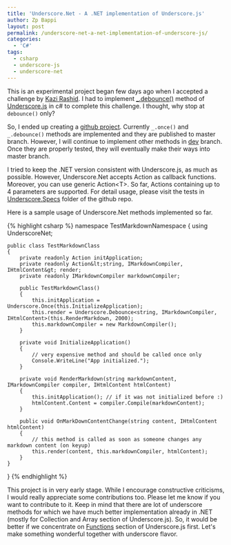 ```yaml
---
title: 'Underscore.Net - A .NET implementation of Underscore.js'
author: Zp Bappi
layout: post
permalink: /underscore-net-a-net-implementation-of-underscore-js/
categories:
  - 'C#'
tags:
  - csharp
  - underscore-js
  - underscore-net
---
```

This is an experimental project began few days ago when I accepted a challenge by [Kazi Rashid][1]. I had to implement [_.debounce()](http://underscorejs.org/#debounce) method of [Underscore.js](http://underscorejs.org/) in c# to complete this challenge. I thought, why stop at `debounce()` only?

So, I ended up creating a [github project](https://github.com/zpbappi/underscore-net). Currently `_.once()` and `_.debounce()` methods are implemented and they are published to master branch. However, I will continue to implement other methods in [dev](https://github.com/zpbappi/underscore-net/tree/dev) branch. Once they are properly tested, they will eventually make their ways into master branch.

I tried to keep the .NET version consistent with Underscore.js, as much as possible. However, Underscore.Net accepts Action as callback functions. Moreover, you can use generic Action&lt;T&gt;. So far, Actions containing up to 4 parameters are supported. For detail usage, please visit the tests in [Underscore.Specs](https://github.com/zpbappi/underscore-net/tree/dev/Underscore.Specs) folder of the github repo.

Here is a sample usage of Underscore.Net methods implemented so far.

{% highlight csharp %}
namespace TestMarkdownNamespace
{
    using UnderscoreNet;

    public class TestMarkdownClass
    {
        private readonly Action initApplication;
        private readonly Action&lt;string, IMarkdownCompiler, IHtmlContent&gt; render;
        private readonly IMarkdownCompiler markdownCompiler;

        public TestMarkdownClass()
        {
            this.initApplication = Underscore.Once(this.InitializeApplication);
            this.render = Underscore.Debounce<string, IMarkdownCompiler, IHtmlContent>(this.RenderMarkdown, 2000);
            this.markdownCompiler = new MarkdownCompiler();
        }

        private void InitializeApplication()
        {
            // very expensive method and should be called once only
            Console.WriteLine("App initialized.");
        }

        private void RenderMarkdown(string markdownContent, IMarkdownCompiler compiler, IHtmlContent htmlContent)
        {
            this.initApplication(); // if it was not initialized before :)
            htmlContent.Content = compiler.Compile(markdownContent);
        }

        public void OnMarkDownContentChange(string content, IHtmlContent htmlContent)
        {
            // this method is called as soon as someone changes any markdown content (on keyup)
            this.render(content, this.markdownCompiler, htmlContent);
        }
    }
}
{% endhighlight %}

This project is in very early stage. While I encourage constructive criticisms, I would really appreciate some contributions too. Please let me know if you want to contribute to it. Keep in mind that there are lot of underscore methods for which we have much better implementation already in .NET (mostly for Collection and Array section of Underscore.js). So, it would be better if we concentrate on [Functions](http://underscorejs.org/#functions) section of Underscore.js first. Let's make something wonderful together with underscore flavor.

 [1]: https://twitter.com/manzurrashid
